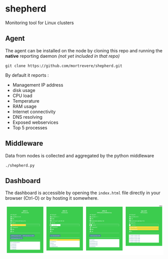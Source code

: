 # shepherd
Monitoring tool for Linux clusters

## Agent

The agent can be installed on the node by cloning this repo and running the **native** reporting daemon *(not yet included in that repo)*

```
git clone https://github.com/mortrevere/shepherd.git
```

By default it reports :

- Management IP address
- disk usage
- CPU load
- Temperature
- RAM usage
- Internet connectivity
- DNS resolving
- Exposed webservices
- Top 5 processes

## Middleware

Data from nodes is collected and aggregated by the python middleware

```
./shepherd.py
```

## Dashboard

The dashboard is accessible by opening the `index.html` file directly in your browser (Ctrl-O) or by hosting it somewhere.

![dashboard screen example](screen.png)
